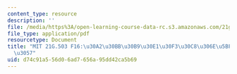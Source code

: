 ```yaml
---
content_type: resource
description: ''
file: /media/https%3A/open-learning-course-data-rc.s3.amazonaws.com/21g-503-japanese-iii-fall-2019/d74c91a556d06ad7656a95dd42ca5b69_MIT21G_503F16_track08_ja_300k.pdf
file_type: application/pdf
resourcetype: Document
title: "MIT 21G.503 F16:\u30A2\u30BB\u30B9\u30E1\u30F3\u30C8\u306E\u5BFE\u7B56\u5199\
  \u3057"
uid: d74c91a5-56d0-6ad7-656a-95dd42ca5b69
---
```

